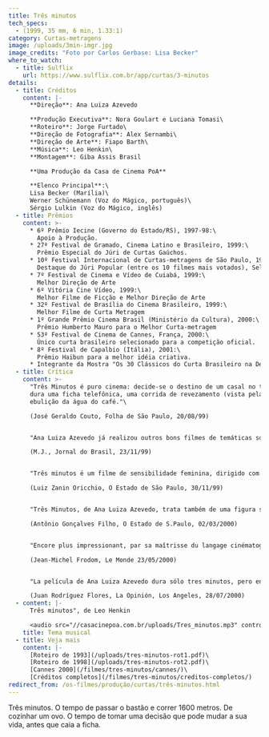 ```yaml
---
title: Três minutos
tech_specs:
  - (1999, 35 mm, 6 min, 1.33:1)
category: Curtas-metragens
image: /uploads/3min-imgr.jpg
image_credits: "Foto por Carlos Gerbase: Lisa Becker"
where_to_watch:
  - title: Sulflix
    url: https://www.sulflix.com.br/app/curtas/3-minutos
details:
  - title: Créditos
    content: |-
      **Direção**: Ana Luiza Azevedo

      **Produção Executiva**: Nora Goulart e Luciana Tomasi\
      **Roteiro**: Jorge Furtado\
      **Direção de Fotografia**: Alex Sernambi\
      **Direção de Arte**: Fiapo Barth\
      **Música**: Leo Henkin\
      **Montagem**: Giba Assis Brasil

      **Uma Produção da Casa de Cinema PoA**

      **Elenco Principal**:\
      Lisa Becker (Marília)\
      Werner Schünemann (Voz do Mágico, português)\
      Sérgio Lulkin (Voz do Mágico, inglês)
  - title: Prêmios
    content: >-
      * 6º Prêmio Iecine (Governo do Estado/RS), 1997-98:\
        Apoio à Produção.
      * 27º Festival de Gramado, Cinema Latino e Brasileiro, 1999:\
        Prêmio Especial do Júri de Curtas Gaúchos.
      * 10º Festival Internacional de Curtas-metragens de São Paulo, 1999:\
        Destaque do Júri Popular (entre os 10 filmes mais votados), Seleção Do Espaço Unibanco
      * 7º Festival de Cinema e Vídeo de Cuiabá, 1999:\
        Melhor Direção de Arte
      * 6º Vitória Cine Vídeo, 1999:\
        Melhor Filme de Ficção e Melhor Direção de Arte
      * 32º Festival de Brasília do Cinema Brasileiro, 1999:\
        Melhor Filme de Curta Metragem
      * 1º Grande Prêmio Cinema Brasil (Ministério da Cultura), 2000:\
        Prêmio Humberto Mauro para o Melhor Curta-metragem
      * 53º Festival de Cinema de Cannes, França, 2000:\
        Único curta brasileiro selecionado para a competição oficial.
      * 8º Festival de Capalbio (Itália), 2001:\
        Prêmio Haibun para a melhor idéia criativa.
      * Integrante da Mostra "Os 30 Clássicos do Curta Brasileiro na Década de 90", a partir de seleção feita por personalidades do cinema do país.
  - title: Crítica
    content: >-
      "Três Minutos é puro cinema: decide-se o destino de um casal no tempo que
      dura uma ficha telefônica, uma corrida de revezamento (vista pela TV) e a
      ebulição da água do café."\

      (José Geraldo Couto, Folha de São Paulo, 20/08/99)


      "Ana Luiza Azevedo já realizou outros bons filmes de temáticas social, e aqui ela passa seu recado sobre a condição feminina na sociedade de hoje através de uma mensagem deixada em uma secretária eletrônica."\

      (M.J., Jornal do Brasil, 23/11/99)


      "Três minutos é um filme de sensibilidade feminina, dirigido com talento e rigor. Esse é o tempo em que se pode tomar a decisão que vai mudar uma vida - ou duas, já que a decisão é de uma mulher que precisa encarar o dilema de ir embora e deixar o homem que ama ou ficar com ele e frustrar-se. Bonito e delicado.\

      (Luiz Zanin Oricchio, O Estado de São Paulo, 30/11/99)


      "Três Minutos, de Ana Luiza Azevedo, trata também de uma figura socialmente eclipsada - no caso, a mulher de um mágico de circo mambembe. A luz crepuscular define o destino dessa mulher ansiosa não por uma vida nômade a aventureira, mas sedentária e segura. A imagem de um trailer no descampado, a figura de Mandrake pintada na lataria e a voz do mágico na secretária eletrônica, dizendo que nem mesmo ele pode estar em todos os lugares ao mesmo tempo, sugerem uma aproximação com o imaginário felliniano. (...) Três Minutos representa mais do que um drama particular. É um painel sociológico feito com muita imaginação, sensibilidade e um cuidado raro de produção (a cargo de Fiapo Barth)."\

      (Antônio Gonçalves Filho, O Estado de S.Paulo, 02/03/2000)


      "Encore plus impressionant, par sa maîtrisse du langage cinématographique, est TROIS MINUTES, de la Brésillienne Ana Luiza Azevedo, qui, en deux fois plus de temps que ne le prétend son titre, construit une subtile évocation du paysage mental d'une femme victime d'un rêve d'enfance. Tous les films de ce programme racontent des histoires, ou les suggèrent, aucun n'enonce un discours, préferant faire confiance à la mise en scène et à ses moyens particulliers pour produire émotion et amusement."\

      (Jean-Michel Frodom, Le Monde 23/05/2000)


      "La película de Ana Luiza Azevedo dura sólo tres minutos, pero en ésta hay dos temas fundamentales: la ruptura sentimental y el deseo de encontrar un mejor futuro."\

      (Juan Rodríguez Flores, La Opinión, Los Angeles, 28/07/2000)
  - content: |-
      Três minutos", de Leo Henkin

      <audio src="//casacinepoa.com.br/uploads/Tres_minutos.mp3" controls />
    title: Tema musical
  - title: Veja mais
    content: |-
      [Roteiro de 1993](/uploads/tres-minutos-rot1.pdf)\
      [Roteiro de 1998](/uploads/tres-minutos-rot2.pdf)\
      [Cannes 2000](/filmes/tres-minutos/cannes/)\
      [Créditos completos](/filmes/tres-minutos/creditos-completos/)
redirect_from: /os-filmes/produção/curtas/três-minutos.html
---
```

Três minutos. O tempo de passar o bastão e correr 1600 metros. De cozinhar um ovo. O tempo de tomar uma decisão que pode mudar a sua vida, antes que caia a ficha.
